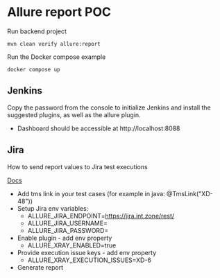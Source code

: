 # Allure report POC

Run backend project

````shell
mvn clean verify allure:report
````

Run the Docker compose example

```shell
docker compose up
```

## Jenkins

Copy the password from the console to initialize Jenkins and install the suggested plugins, as well as the allure
plugin.

* Dashboard should be accessible at http://localhost:8088

## Jira

How to send report values to Jira test executions

[Docs](https://github.com/allure-framework/allure2/tree/master/plugins/xray-plugin)

* Add tms link in your test cases (for example in java: @TmsLink("XD-48"))
* Setup Jira env variables:
    * ALLURE_JIRA_ENDPOINT=https://jira.int.zone/rest/
    * ALLURE_JIRA_USERNAME=<username>
    * ALLURE_JIRA_PASSWORD=<password>
* Enable plugin - add env property 
    * ALLURE_XRAY_ENABLED=true
* Provide execution issue keys - add env property 
    * ALLURE_XRAY_EXECUTION_ISSUES=XD-6
* Generate report